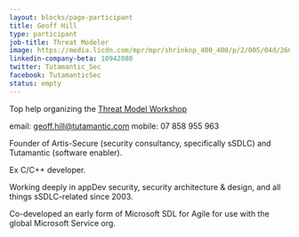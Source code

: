 ```yaml
---
layout: blocks/page-participant
title: Geoff Hill
type: participant
job-title: Threat Modeler
image: https://media.licdn.com/mpr/mpr/shrinknp_400_400/p/2/005/04d/266/048ec09.jpg
linkedin-company-beta: 10942080
twitter: Tutamantic_Sec
facebook: TutamanticSec
status: empty
---
```


Top help organizing the [Threat Model Workshop](/Working-Sessions/Threat-Model/)

email: geoff.hill@tutamantic.com
mobile: 07 858 955 963

Founder of Artis-Secure (security consultancy, specifically sSDLC) and Tutamantic (software enabler).

Ex C/C++ developer. 

Working deeply in appDev security, security architecture & design, and all things sSDLC-related since 2003. 

Co-developed an early form of Microsoft SDL for Agile for use with the global Microsoft Service org.
